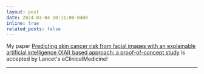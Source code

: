 ```yaml
---
layout: post
date: 2024-03-04 10:11:00-0400
inline: true
related_posts: false
---
```

My paper [Predicting skin cancer risk from facial images with an explainable artificial intelligence (XAI) based approach: a proof-of-concept study](https://www.thelancet.com/journals/eclinm/article/PIIS2589-5370%2824%2900129-9/fulltext) is accepted by Lancet's eClinicalMedicine!


***
